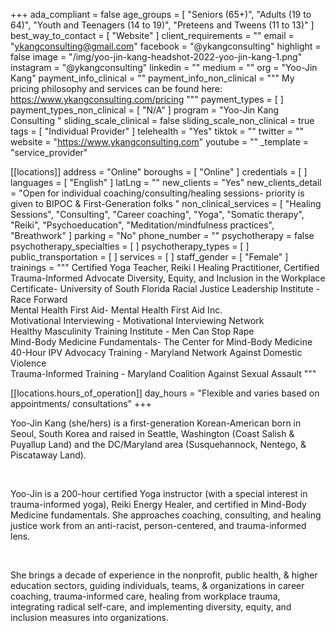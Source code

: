 +++
ada_compliant = false
age_groups = [
  "Seniors (65+)",
  "Adults (19 to 64)",
  "Youth and Teenagers (14 to 19)",
  "Preteens and Tweens (11 to 13)"
]
best_way_to_contact = [ "Website" ]
client_requirements = ""
email = "ykangconsulting@gmail.com"
facebook = "@ykangconsulting"
highlight = false
image = "/img/yoo-jin-kang-headshot-2022-yoo-jin-kang-1.png"
instagram = "@ykangconsulting"
linkedin = ""
medium = ""
org = "Yoo-Jin Kang"
payment_info_clinical = ""
payment_info_non_clinical = """
My pricing philosophy and services can be found here: https://www.ykangconsulting.com/pricing
"""
payment_types = [ ]
payment_types_non_clinical = [ "N/A" ]
program = "Yoo-Jin Kang Consulting "
sliding_scale_clinical = false
sliding_scale_non_clinical = true
tags = [ "Individual Provider" ]
telehealth = "Yes"
tiktok = ""
twitter = ""
website = "https://www.ykangconsulting.com"
youtube = ""
_template = "service_provider"

[[locations]]
address = "Online"
boroughs = [ "Online" ]
credentials = [ ]
languages = [ "English" ]
latLng = ""
new_clients = "Yes"
new_clients_detail = "Open for individual coaching/consulting/healing sessions- priority is given to BIPOC & First-Generation folks "
non_clinical_services = [
  "Healing Sessions",
  "Consulting",
  "Career coaching",
  "Yoga",
  "Somatic therapy",
  "Reiki",
  "Psychoeducation",
  "Meditation/mindfulness practices",
  "Breathwork"
]
parking = "No"
phone_number = ""
psychotherapy = false
psychotherapy_specialties = [ ]
psychotherapy_types = [ ]
public_transportation = [ ]
services = [ ]
staff_gender = [ "Female" ]
trainings = """
Certified Yoga Teacher, Reiki I Healing Practitioner, Certified Trauma-Informed Advocate
Diversity, Equity, and Inclusion in the Workplace Certificate- University of South Florida 
Racial Justice Leadership Institute - Race Forward   
Mental Health First Aid- Mental Health First Aid Inc.  
Motivational Interviewing - Motivational Interviewing 
Network   
Healthy Masculinity Training Institute - Men Can Stop Rape  
Mind-Body Medicine Fundamentals- The Center for Mind-Body Medicine    
40-Hour IPV Advocacy Training - Maryland Network Against Domestic Violence   
Trauma-Informed Training - Maryland Coalition Against Sexual Assault """

  [[locations.hours_of_operation]]
  day_hours = "Flexible and varies based on appointments/ consultations"
+++

Yoo-Jin Kang (she/hers) is a first-generation Korean-American born in Seoul, South Korea and raised in Seattle, Washington (Coast Salish & Puyallup Land) and the DC/Maryland area (Susquehannock, Nentego, & Piscataway Land).

<br>

Yoo-Jin is a 200-hour certified Yoga instructor (with a special interest in trauma-informed yoga), Reiki Energy Healer, and certified in Mind-Body Medicine fundamentals. She approaches coaching, consulting, and healing justice work from an anti-racist, person-centered, and trauma-informed lens.

<br>

She brings a decade of experience in the nonprofit, public health, & higher education sectors, guiding individuals, teams, & organizations in career coaching, trauma-informed care, healing from workplace trauma, integrating radical self-care, and implementing diversity, equity, and inclusion measures into organizations.
